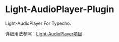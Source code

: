 # Light-AudioPlayer-Plugin
Light-AudioPlayer For Typecho.

详细用法参照：[Light-AudioPlayer项目](https://github.com/mikeyzm/Light-AudioPlayer)